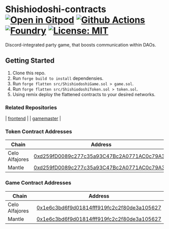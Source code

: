 # Shishiodoshi-contracts [![Open in Gitpod][gitpod-badge]][gitpod] [![Github Actions][gha-badge]][gha] [![Foundry][foundry-badge]][foundry] [![License: MIT][license-badge]][license]

[gitpod]: https://gitpod.io/#https://github.com/kajeagentspi/shishiodoshi-contracts
[gitpod-badge]: https://img.shields.io/badge/Gitpod-Open%20in%20Gitpod-FFB45B?logo=gitpod
[gha]: https://github.com/kajeagentspi/shishiodoshi-contracts/actions
[gha-badge]: https://github.com/kajeagentspi/shishiodoshi-contracts/actions/workflows/ci.yml/badge.svg
[foundry]: https://getfoundry.sh/
[foundry-badge]: https://img.shields.io/badge/Built%20with-Foundry-FFDB1C.svg
[license]: https://opensource.org/licenses/MIT
[license-badge]: https://img.shields.io/badge/License-MIT-blue.svg

Discord-integrated party game, that boosts communication within DAOs.

## Getting Started
1. Clone this repo.
2. Run ```forge build to install``` dependensies.
3. Run ```forge flatten src/ShishiodoshiGame.sol > game.sol```.
3. Run ```forge flatten src/ShishiodoshiToken.sol > token.sol```.
4. Using remix deploy the flattened contracts to your desired networks.

### Related Repositories
| [frontend](https://github.com/miyatakoji/shishiodoshi-app) |
| [gamemaster](https://github.com/kajeagentspi/shishiodoshi-go) |

### Token Contract Addresses
| Chain   | Address |
| ------- | ------- |
| Celo Alfajores | [0xd259fD0089c277c35a93C47Bc2A0771AC0c79A3C](https://alfajores.celoscan.io/address/0xd259fD0089c277c35a93C47Bc2A0771AC0c79A3C#code) |
| Mantle   | [0xd259fD0089c277c35a93C47Bc2A0771AC0c79A3C](https://explorer.testnet.mantle.xyz/address/0xd259fD0089c277c35a93C47Bc2A0771AC0c79A3C/contracts#address-tabs) |

### Game Contract Addresses
| Chain   | Address |
| ------- | ------- |
| Celo Alfajores | [0x1e6c3bd6f9d01814fff919fc2c2f80de3a105627](https://alfajores.celoscan.io/address/0x1e6c3bd6f9d01814fff919fc2c2f80de3a105627#code) |
| Mantle   | [0x1e6c3bd6f9d01814fff919fc2c2f80de3a105627](https://explorer.testnet.mantle.xyz/address/0x1e6c3bd6f9d01814fff919fc2c2f80de3a105627/contracts#address-tabs) |